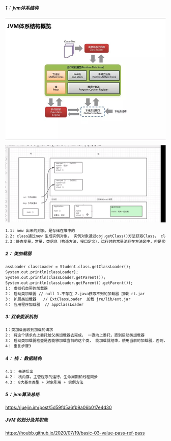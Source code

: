 ##### 1： jvm体系结构

![preview](..\picture\v2-dfc3b65b983a82e84420e1335a507e2a_r.jpg)

![image-20200617232105795](../picture\image-20200617232116033.png)

```tex
1.1: new 出来的对象，是存储在堆中的
2.2: class通过new 生成实例对象， 实例对象通过obj.getClass()方法获取Class， class通过class.getClassLoader()获取类加载器。
2.3：静态变量，常量，类信息（构造方法，接口定义），运行时的常量池存在方法区中，但是实例变量存在堆内存中，和方法区无关。
```

##### 2： 类加载器

```tex
assLoader classLoader = Student.class.getClassLoader();
System.out.println(classLoader);
System.out.println(classLoader.getParent());
System.out.println(classLoader.getParent().getParent());
1： 虚拟机自带的加载器  
2： 启动类加载器 // null 1.不存在 2.java获取不到的加载器 加载 rt.jar
3： 扩展类加载器   // ExtClassLoader  加载 jre/lib/ext.jar
4： 应用程序加载器  // appClassLoader
```

##### 3: 双亲委派机制

```tex
1：类加载器收到加载的请求
2： 将这个请求向上委托给父类加载器去完成， 一直向上委托，直到启动类加载器
3： 启动类加载器检查是否能够加载当前的这个类， 能加载就结束，使用当前的加载器，否则，抛出异常，通知子类进行加载
4： 重复步骤3
```

##### 4： 栈： 数据结构

```tex
4.1： 先进后出
4.2： 栈内存，主管程序的运行，生命周期和线程同步
4.3： 8大基本类型 + 对象引用 + 实例方法
```



##### 5： jvm算法总结

https://juejin.im/post/5d59fd5a6fb9a06b017e4d30



##### JVM 的划分及其职能

<https://houbb.github.io/2020/07/19/basic-03-value-pass-ref-pass> 

